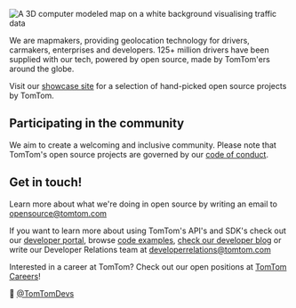 ![A 3D computer modeled map on a white background visualising traffic data ](https://raw.githubusercontent.com/tomtom-international/.github/main/profile/tomtom-banner.jpg)

We are mapmakers, providing geolocation technology for drivers, carmakers, enterprises and developers. 125+ million drivers have been supplied with our tech, powered by open source, made by TomTom'ers around the globe.

Visit our [showcase site](https://tomtom-international.github.io/) for a selection of hand-picked open source projects by TomTom.

## Participating in the community

We aim to create a welcoming and inclusive community. Please note that TomTom's open source projects are governed by our [code of conduct](https://github.com/tomtom-international/.github/blob/main/code-of-conduct.md).

## Get in touch!

Learn more about what we're doing in open source by writing an email to [opensource@tomtom.com](mailto:opensource@tomtom.com)

If you want to learn more about using TomTom's API's and SDK's check out our [developer portal](https://developer.tomtom.com/), browse [code examples](https://github.com/orgs/tomtom-international/teams/developer-relations/repositories), [check our developer blog](https://developer.tomtom.com/blog) or write our Developer Relations team at [developerrelations@tomtom.com](mailto:developerrelations@tomtom.com)

Interested in a career at TomTom? Check out our open positions at [TomTom Careers](https://www.tomtom.com/careers/)!

👋 [@TomTomDevs](https://twitter.com/TomTomDevs)
